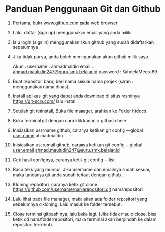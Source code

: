# Panduan Penggunaan Git dan Github

1. Pertama, buka www.github.com pada web browser
2. Lalu, daftar (sign up) menggunakan email yang anda miliki
3. lalu login (sign in) menggunakan akun github yang sudah didaftarkan sebelumnya
4. Jika tidak punya, anda boleh menngunakan akun github milik saya

   Akun :
   username : ahmadmaldin
   email : ahmad.mauludin247@guru.smk.belajar.id
   password : SaheelaMeera69

5. Buat repositori baru, beri nama sesuai nama projek (saran : menggunakan nama dinas).
6. Install aplikasi git yang dapat anda download di situs resminya https://git-scm.com/ lalu instal.
7. Setelah git terinstall, Buka file manager, arahkan ke Folder htdocs.
8. Buka terminal git dengan cara klik kanan > gitbash here.
9. Inisiasikan username github, caranya ketikan git config —global [user.name](http://user.name) ahmadmaldin
10. Inisiasikan useremail github, caranya ketikan git config —global [user.email](http://user.email) ahmad.mauludin247@guru.smk.belajar.id
11. Cek hasil confignya, caranya ketik git config —list
12. Baca teks yang muncul, Jika username dan emailnya sudah sesuai, maka tandanya git anda sudah tertaut dengan github.
13. Kloning repositori, caranya ketik git clone https://github.com/username/namarepositori.git namarepositori
14. Lalu lihat pada file manager, maka akan ada folder repositori yang sebelumnya dikloning. Lalu masuk ke folder tersebut.
15. Close terminal gitbash nya, lalu buka lagi. (Jika tidak mau diclose, bisa ketik cd namafolderrepositori, maka terminal akan berpindah ke dalam repositori tersebut).
